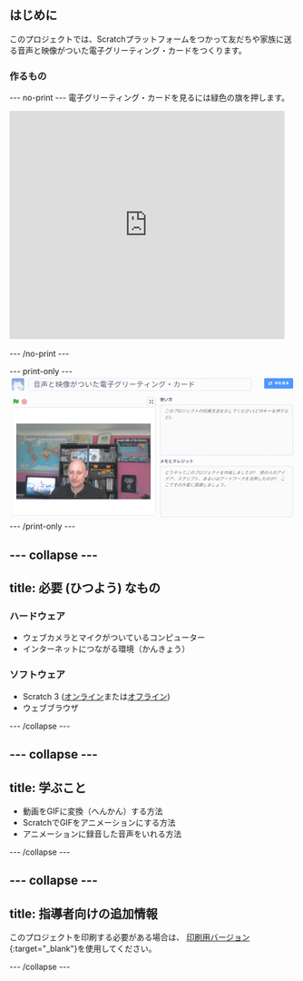 ## はじめに

このプロジェクトでは、Scratchプラットフォームをつかって友だちや家族に送る音声と映像がついた電子グリーティング・カードをつくります。

### 作るもの

--- no-print --- 電子グリーティング・カードを見るには緑色の旗を押します。 
<iframe src="https://scratch.mit.edu/projects/385557938/embed" allowtransparency="true" width="485" height="402" frameborder="0" scrolling="no" allowfullscreen mark="crwd-mark"></iframe>

--- /no-print ---

--- print-only --- ![Complete project](images/showcase_static.png) --- /print-only ---

--- collapse ---
---
title: 必要 (ひつよう) なもの
---
### ハードウェア

- ウェブカメラとマイクがついているコンピューター
- インターネットにつながる環境（かんきょう）

### ソフトウェア

- Scratch 3 ([オンライン](http://rpf.io/scratchon)または[オフライン](http://rpf.io/scratchoff))
- ウェブブラウザ

--- /collapse ---

--- collapse ---
---
title: 学ぶこと
---

- 動画をGIFに変換（へんかん）する方法
- ScratchでGIFをアニメーションにする方法
- アニメーションに録音した音声をいれる方法

--- /collapse ---

--- collapse ---
---
title: 指導者向けの追加情報
---

このプロジェクトを印刷する必要がある場合は、 [印刷用バージョン](https://projects.raspberrypi.org/ja-JP/projects/av-e-card/print){:target="_blank"}を使用してください。

--- /collapse ---
